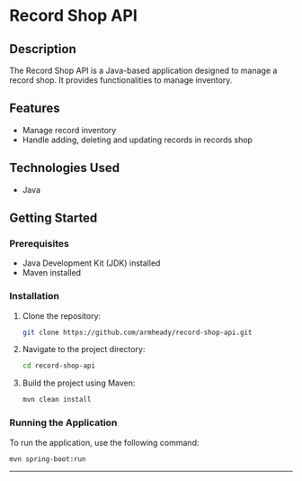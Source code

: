 
# Record Shop API

## Description
The Record Shop API is a Java-based application designed to manage a record shop. It provides functionalities to manage inventory.

## Features
- Manage record inventory
- Handle adding, deleting and updating records in records shop

## Technologies Used
- Java

## Getting Started

### Prerequisites
- Java Development Kit (JDK) installed
- Maven installed

### Installation
1. Clone the repository:
   ```bash
   git clone https://github.com/armheady/record-shop-api.git
   ```
2. Navigate to the project directory:
   ```bash
   cd record-shop-api
   ```
3. Build the project using Maven:
   ```bash
   mvn clean install
   ```

### Running the Application
To run the application, use the following command:
```bash
mvn spring-boot:run
```


---

